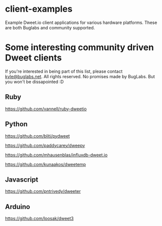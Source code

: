 # client-examples
Example Dweet.io client applications for various hardware platforms.  These are both Buglabs and community supported.

# Some interesting community driven Dweet clients
If you're interested in being part of this list, please contact kyle@buglabs.net.  All rights reserved.  No promises made by BugLabs.  But you won't be dissapointed :D

Ruby
----
https://github.com/vannell/ruby-dweetio

Python
------
https://github.com/bliti/pydweet

https://github.com/paddycarey/dweepy

https://github.com/mhausenblas/influxdb-dweet.io

https://github.com/kunaakos/dweetemp

Javascript
----------
https://github.com/pntrivedy/dweeter

Arduino
-------
https://github.com/loosak/dweet3






